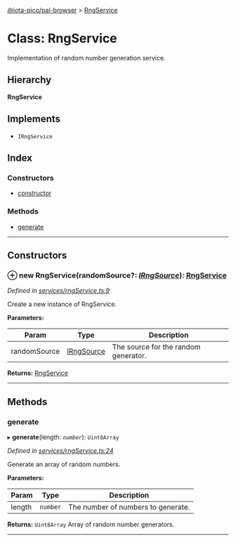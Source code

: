 [@iota-pico/pal-browser](../README.md) > [RngService](../classes/rngservice.md)

# Class: RngService

Implementation of random number generation service.

## Hierarchy

**RngService**

## Implements

* `IRngService`

## Index

### Constructors

* [constructor](rngservice.md#constructor)

### Methods

* [generate](rngservice.md#generate)

---

## Constructors

<a id="constructor"></a>

### ⊕ **new RngService**(randomSource?: *[IRngSource](../interfaces/irngsource.md)*): [RngService](rngservice.md)

*Defined in [services/rngService.ts:9](https://github.com/iota-pico/pal-browser/blob/cd4708c/src/services/rngService.ts#L9)*

Create a new instance of RngService.

**Parameters:**

| Param | Type | Description |
| ------ | ------ | ------ |
| randomSource | [IRngSource](../interfaces/irngsource.md)   |  The source for the random generator. |

**Returns:** [RngService](rngservice.md)

---

## Methods

<a id="generate"></a>

###  generate

▸ **generate**(length: *`number`*): `Uint8Array`

*Defined in [services/rngService.ts:24](https://github.com/iota-pico/pal-browser/blob/cd4708c/src/services/rngService.ts#L24)*

Generate an array of random numbers.

**Parameters:**

| Param | Type | Description |
| ------ | ------ | ------ |
| length | `number`   |  The number of numbers to generate. |

**Returns:** `Uint8Array`
Array of random number generators.

___

